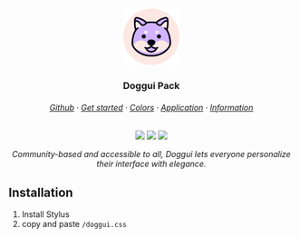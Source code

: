 <div align="center">

<img alt="logo" src="https://raw.githubusercontent.com/doggui-pack/.github/main/icon/logo_round.png" height="100">

<h3>Doggui Pack</h3>

<h6>
<a href="https://github.com/doggui-pack/">Github</a>
·
<a href=https://github.com/doggui-pack/doggui">Get started</a>
·
<a href="https://github.com/doggui-pack/doggui?tab=readme-ov-file#-palette">Colors</a>
·
<a href="https://github.com/doggui-pack/doggui?tab=readme-ov-file#-application">Application</a>
·
<a href="https://github.com/doggui-pack/doggui?tab=readme-ov-file#%EF%B8%8F-gratitude">Information</a>
</h6>

<a href="https://github.com/doggui-pack/doggui/stargazers"><img src="https://img.shields.io/github/stars/doggui-pack/doggui?colorA=2a2e48&colorB=d1b3ff&style=for-the-badge&logo="></a>
<a href="https://github.com/doggui-pack/doggui/releases/latest"><img src="https://img.shields.io/github/v/release/doggui-pack/doggui?colorA=2a2e48&colorB=b7e4a1&style=for-the-badge"></a>
<a href="https://github.com/doggui-pack/doggui/issues"><img src="https://img.shields.io/github/issues/doggui-pack/doggui?colorA=2a2e48&colorB=fbb693&style=for-the-badge&logo="></a>

<p><em>
Community-based and accessible to all, Doggui lets everyone personalize their interface with elegance.
</em></p>
</div>

## Installation
1. Install Stylus
2. copy and paste ``/doggui.css``